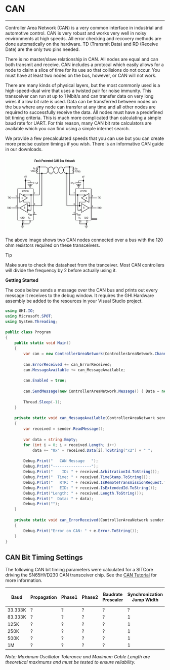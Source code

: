 # CAN
---

Controller Area Network (CAN) is a very common interface in industrial and automotive control. CAN is very robust and works very well in noisy environments at high speeds. All error checking and recovery methods are done automatically on the hardware. TD (Transmit Data) and RD (Receive Date) are the only two pins needed.

There is no master/slave relationship in CAN. All nodes are equal and can both transmit and receive. CAN includes a protocal which easily allows for a node to claim a slice of time for its use so that collisions do not occur. You must have at least two nodes on the bus, however, or CAN will not work.

There are many kinds of physical layers, but the most commonly used is a high-speed-dual wire that uses a twisted pair for noise immunity. This transceiver can run at up to 1 Mbit/s and can transfer data on very long wires if a low bit rate is used. Data can be transferred between nodes on the bus where any node can transfer at any time and all other nodes are required to successfully receive the data. All nodes must have a predefined bit timing criteria. This is much more complicated than calculating a simple baud rate for UART. For this reason, many CAN bit rate calculators are available which you can find using a simple internet search.

We provide a few precalculated speeds that you can use but you can create more precise custom timings if you wish. There is an informative CAN guide in our downloads.

![Can Bus](images/can-bus.jpg)

The above image shows two CAN nodes connected over a bus with the 120 ohm resistors required on these transceivers.

> [!Tip]
> Make sure to check the datasheet from the tranceiver. Most CAN controllers will divide the frequency by 2 before actually using it.

**Getting Started**

The code below sends a message over the CAN bus and prints out every message it receives to the debug window. It requires the GHI.Hardware assembly be added to the resources in your Visual Studio project.

```cs
using GHI.IO;
using Microsoft.SPOT;
using System.Threading;

public class Program
{
    public static void Main()
    {
        var can = new ControllerAreaNetwork(ControllerAreaNetwork.Channel.One, ControllerAreaNetwork.Speed.Kbps1000);

        can.ErrorReceived += can_ErrorReceived;
        can.MessageAvailable += can_MessageAvailable;

        can.Enabled = true;

        can.SendMessage(new ControllerAreaNetwork.Message() { Data = new byte[] { 0x01, 0x02, 0x03, 0x04, 0x05, 0x06, 0x07, 0x08 }, ArbitrationId = 0x12345678, Length = 8, IsRemoteTransmissionRequest = false, IsExtendedId = true });

        Thread.Sleep(-1);
    }

    private static void can_MessageAvailable(ControllerAreaNetwork sender, ControllerAreaNetwork.MessageAvailableEventArgs e)
    {
        var received = sender.ReadMessage();

        var data = string.Empty;
        for (int i = 0; i < received.Length; i++)
            data += "0x" + received.Data[i].ToString("x2") + " ";

        Debug.Print("   CAN Message   ");
        Debug.Print("-----------------");
        Debug.Print("    ID: " + received.ArbitrationId.ToString());
        Debug.Print("  Time: " + received.TimeStamp.ToString());
        Debug.Print("   RTR: " + received.IsRemoteTransmissionRequest.ToString());
        Debug.Print("   EID: " + received.IsExtendedId.ToString());
        Debug.Print("Length: " + received.Length.ToString());
        Debug.Print("  Data: " + data);
        Debug.Print(""); 
    }

    private static void can_ErrorReceived(ControllerAreaNetwork sender, ControllerAreaNetwork.ErrorReceivedEventArgs e)
    {
        Debug.Print("Error on CAN: " + e.Error.ToString());
    }
}
```

## CAN Bit Timing Settings
The following CAN bit timing parameters were calculated for a SITCore driving the SN65HVD230 CAN transceiver chip. See the [CAN Tutorial](can.md) for more information.

| Baud | Propagation | Phase1 | Phase2 | Baudrate Prescaler | Synchronization Jump Width | Use Multi Bit Sampling | Sample Point | Max Osc. Tolerance | Max Cable Length
|---|---|---|---|---|---|---|---|---|---
| 33.333K | ? | ? | ? | ? | ? | False | 86.7% | 0.33% | 2145M
| 83.333K | ? | ? | ? | ?  | 1 | False | 88.9% | 0.28% | 879M
| 125K    | ? | ? | ? | ?  | 1 | False | 87.5% | 0.31% | 545M
| 250K    | ? | ? | ? | ?  | 1 | False | 88.9% | 0.28% | 257M
| 500K    | ? | ? | ? | ?   | 1 | False | 88.9% | 0.28% | 101M
| 1M      | ? | ? | ? | ?   | 1 | False | 88.9% | 0.28% | 23M

*Note: Maximum Oscillator Tolerance and Maximum Cable Length are theoretical maximums and must be tested to ensure reliability.*
